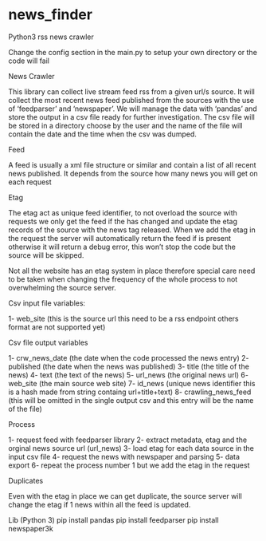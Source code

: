 # news_finder
Python3 rss news crawler

Change the config section in the main.py to setup your own directory or the code will fail  

News Crawler

This library can collect live stream feed rss from a given url/s source. 
It will collect the most recent news feed published from the sources with the use of ‘feedparser’ and ‘newspaper’.
We will manage the data with ‘pandas’ and store the output in a csv file ready for further investigation. 
The csv file will be stored in a directory choose by the user and the name of the file will contain the date and the time when the csv was dumped.

Feed

A feed is usually a xml file structure or similar and contain a list of all recent news published. It depends from the source how many news you will get on each request

Etag

The etag act as unique feed identifier, to not overload the source with requests we only get the feed if the has changed and update the etag records of the source with the news tag released. When we add the etag in the request the server will automatically return the feed if is present otherwise it will return a debug error, this won’t stop the code but the source will be skipped.

Not all the website has an etag system in place therefore special care need to be taken when changing the frequency of the whole process to not overwhelming the source server.

Csv input file variables:

1-	web_site (this is the source url this need to be a rss endpoint others format are not supported yet) 

Csv file output variables

1-	crw_news_date (the date when the code processed the news entry)
2-	published (the date when the news was published)
3-	title (the title of the news)
4-	text (the text of the news)
5-	url_news  (the original news url) 
6-	web_site (the main source web site)
7-	id_news (unique news identifier this is a hash made from string containg url+title+text)
8-	crawling_news_feed (this will be omitted in the single output csv and this entry will be the name of the file) 

Process

1-	request feed with feedparser library 
2-	extract metadata, etag and the orginal news source url (url_news)
3-	load etag for each data source in the input csv file 
4-	request the news with newspaper and parsing
5-	data export
6-	repeat the process number 1 but we add the etag in the request

Duplicates

Even with the etag in place we can get duplicate, the source server will change the etag if 1 news within all the feed is updated.


Lib (Python 3)
pip install pandas 
pip install feedparser
pip install newspaper3k
